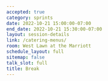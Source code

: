 ```yaml
---
accepted: true
category: sprints
date: 2022-10-21 15:00:00-07:00
end_date: 2022-10-21 15:30:00-07:00
layout: session-details
link: /catering-menus/
room: West Lawn at the Marriott
schedule_layout: full
sitemap: false
talk_slot: full
title: Break
---
```

